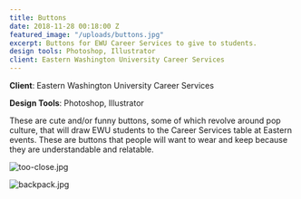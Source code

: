 ```yaml
---
title: Buttons
date: 2018-11-28 00:18:00 Z
featured_image: "/uploads/buttons.jpg"
excerpt: Buttons for EWU Career Services to give to students.
design tools: Photoshop, Illustrator
client: Eastern Washington University Career Services
---
```


**Client**: Eastern Washington University Career Services

**Design Tools**: Photoshop, Illustrator

These are cute and/or funny buttons, some of which revolve around pop culture, that will draw EWU students to the Career Services table at Eastern events. These are buttons that people will want to wear and keep because they are understandable and relatable.

![too-close.jpg](/uploads/too-close.jpg)

![backpack.jpg](/uploads/backpack.jpg)